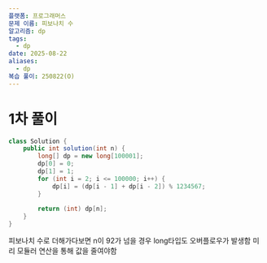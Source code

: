 ```yaml
---
플랫폼: 프로그래머스
문제 이름: 피보나치 수
알고리즘: dp
tags:
  - dp
date: 2025-08-22
aliases:
  - dp
복습 풀이: 250822(O)
---
```

# 1차 풀이
```java
class Solution {
    public int solution(int n) {
        long[] dp = new long[100001];
        dp[0] = 0;
        dp[1] = 1;
        for (int i = 2; i <= 100000; i++) {
            dp[i] = (dp[i - 1] + dp[i - 2]) % 1234567;
        }
        
        return (int) dp[n];
    }
}
```
피보나치 수로 더해가다보면 n이 92가 넘을 경우 long타입도 오버플로우가 발생함
미리 모듈러 연산을 통해 값을 줄여야함
